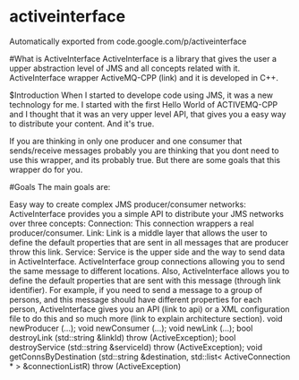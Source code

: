 # activeinterface
Automatically exported from code.google.com/p/activeinterface

#What is ActiveInterface
ActiveInterface is a library that gives the user a upper abstraction level of JMS and all concepts related with it. ActiveInterface wrapper ActiveMQ-CPP (link) and it is developed in C++.

$Introduction
When I started to develope code using JMS, it was a new technology for me. I started with the first Hello World of ACTIVEMQ-CPP and I thought that it was an very upper level API, that gives you a easy way to distribute your content. And it's true.

If you are thinking in only one producer and one consumer that sends/receive messages probably you are thinking that you dont need to use this wrapper, and its probably true. But there are some goals that this wrapper do for you.

#Goals
The main goals are:

Easy way to create complex JMS producer/consumer networks: ActiveInterface provides you a simple API to distribute your JMS networks over three concepts:
Connection: This connection wrappers a real producer/consumer.
Link: Link is a middle layer that allows the user to define the default properties that are sent in all messages that are producer throw this link.
Service: Service is the upper side and the way to send data in ActiveInterface.
ActiveInterface group connections allowing you to send the same message to different locations. Also, ActiveInterface allows you to define the default properties that are sent with this message (through link identifier).
For example, if you need to send a message to a group of persons, and this message should have different properties for each person, ActiveInterface gives you an API (link to api) or a XML configuration file to do this and so much more (link to explain architecture section).
         void newProducer (...);
         void newConsumer (...);
         void newLink (...);
         bool destroyLink (std::string &linkId) throw (ActiveException);
         bool destroyService (std::string &serviceId) throw (ActiveException);
         void getConnsByDestination (std::string &destination, std::list< ActiveConnection * > &connectionListR) throw (ActiveException)
